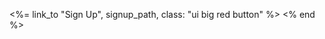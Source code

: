   <%= link_to "Sign Up", signup_path, class: "ui big red button" %>
  <span class="signup icon"></span>
  <% end %>